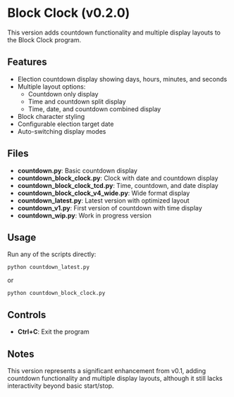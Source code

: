 # Block Clock (v0.2.0)

This version adds countdown functionality and multiple display layouts to the Block Clock program.

## Features

- Election countdown display showing days, hours, minutes, and seconds
- Multiple layout options:
  - Countdown only display
  - Time and countdown split display
  - Time, date, and countdown combined display
- Block character styling
- Configurable election target date
- Auto-switching display modes

## Files

- **countdown.py**: Basic countdown display
- **countdown_block_clock.py**: Clock with date and countdown display
- **countdown_block_clock_tcd.py**: Time, countdown, and date display
- **countdown_block_clock_v4_wide.py**: Wide format display
- **countdown_latest.py**: Latest version with optimized layout
- **countdown_v1.py**: First version of countdown with time display
- **countdown_wip.py**: Work in progress version

## Usage

Run any of the scripts directly:

```
python countdown_latest.py
```

or

```
python countdown_block_clock.py
```

## Controls

- **Ctrl+C**: Exit the program

## Notes

This version represents a significant enhancement from v0.1, adding countdown functionality and multiple display layouts, although it still lacks interactivity beyond basic start/stop.
